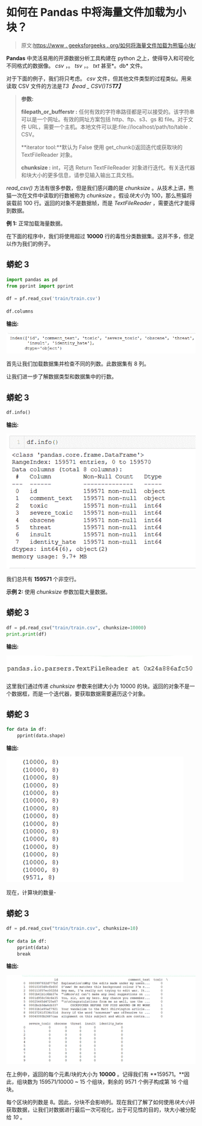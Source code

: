 # 如何在 Pandas 中将海量文件加载为小块？

> 原文:[https://www . geeksforgeeks . org/如何将海量文件加载为熊猫小块/](https://www.geeksforgeeks.org/how-to-load-a-massive-file-as-small-chunks-in-pandas/)

**Pandas** 中灵活易用的开源数据分析工具构建在 python 之上，使得导入和可视化不同格式的数据像。 *csv* ，。 *tsv* ，。 *txt* 甚至*。db* 文件。

对于下面的例子，我们将只考虑。 *csv* 文件，但其他文件类型的过程类似。用来读取 CSV 文件的方法是*T3【read _ CSV()T5**T7】***

> **参数:**
> 
> **filepath_or_bufferstr :** 任何有效的字符串路径都是可以接受的。该字符串可以是一个网址。有效的网址方案包括 http、ftp、s3、gs 和 file。对于文件 URL，需要一个主机。本地文件可以是:file://localhost/path/to/table . CSV。
> 
> **iterator tool:**默认为 False 使用 get_chunk()返回迭代或获取块的 TextFileReader 对象。
> 
> **chunksize :** int，可选 Return TextFileReader 对象进行迭代。有关迭代器和块大小的更多信息，请参见输入输出工具文档。

*read_csv()* 方法有很多参数，但是我们感兴趣的是 *chunksize* 。从技术上讲，熊猫一次在文件中读取的行数被称为 *chunksize* 。假设*块大小*为 100，那么熊猫将装载前 100 行。返回的对象不是数据帧，而是 *TextFileReader* ，需要迭代才能得到数据。

**例 1:** 正常加载海量数据。

在下面的程序中，我们将使用超过 **10000** 行的毒性分类数据集。这并不多，但足以作为我们的例子。

## 蟒蛇 3

```py
import pandas as pd
from pprint import pprint

df = pf.read_csv('train/train.csv')

df.columns
```

**输出:**

![](img/be4923b2959439265852872220fd42b8.png)

首先让我们加载数据集并检查不同的列数。此数据集有 8 列。

让我们进一步了解数据类型和数据集中的行数。

## 蟒蛇 3

```py
df.info()
```

**输出:**

![](img/ea24c4e65f4bc307f25ef1f5f1fca832.png)

我们总共有 **159571** 个非空行。

**示例 2:** 使用 *chunksize* 参数加载大量数据。

## 蟒蛇 3

```py
df = pd.read_csv("train/train.csv", chunksize=10000)
print.print(df)
```

**输出:**

![](img/d87e64e82e96309155b5ce57520b755b.png)

这里我们通过传递 *chunksize* 参数来创建大小为 10000 的块。返回的对象不是一个数据框，而是一个迭代器，要获取数据需要遍历这个对象。

## 蟒蛇 3

```py
for data in df:
    pprint(data.shape)
```

**输出:**

![](img/9292a06c7d3fc52185723183fa6e2a6b.png)

现在，计算块的数量-

## 蟒蛇 3

```py
df = pd.read_csv("train/train.csv", chunksize=10)

for data in df:
    pprint(data)
    break
```

**输出:**

![](img/b3342e5346929cfc7b954cffdb8c3a97.png)

在上例中，返回的每个元素/块的大小为 **10000** 。记得我们有 **159571。**因此，组块数为 159571/10000 ~ 15 个组块，剩余的 9571 个例子构成第 16 个组块。

每个区块的列数是 8。因此，分块不会影响列。现在我们了解了如何使用*块大小*并获取数据，让我们对数据进行最后一次可视化，出于可见性的目的，块大小被分配给 *10* 。